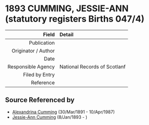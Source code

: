 ﻿---
layout: page
permalink: /sources/s90907864
---

# 1893 CUMMING, JESSIE-ANN (statutory registers Births 047/4)

Field | Detail
---:|:---
Publication | 
Originator / Author | 
Date | 
Responsible Agency | National Records of Scotlanf
Filed by Entry | 
Reference | 
## Source Referenced by

* [Alexandrina Cumming](../people/@i57186713@-alexandrina-cumming-b1891-3-30-d1987-4-10.md) (30/Mar/1891 - 10/Apr/1987)
* [Jessie-Ann Cumming](../people/@i66222886@-jessie-ann-cumming-b1893-1-8-d.md) (8/Jan/1893 - )
